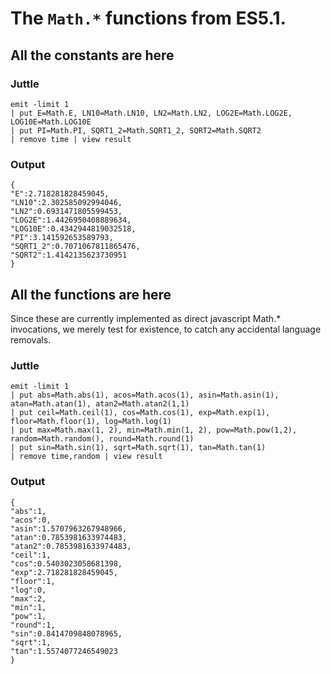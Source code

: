 # The `Math.*` functions from ES5.1.

## All the constants are here

### Juttle

    emit -limit 1
    | put E=Math.E, LN10=Math.LN10, LN2=Math.LN2, LOG2E=Math.LOG2E, LOG10E=Math.LOG10E
    | put PI=Math.PI, SQRT1_2=Math.SQRT1_2, SQRT2=Math.SQRT2
    | remove time | view result

### Output

    {
    "E":2.718281828459045,
    "LN10":2.302585092994046,
    "LN2":0.6931471805599453,
    "LOG2E":1.4426950408889634,
    "LOG10E":0.4342944819032518,
    "PI":3.141592653589793,
    "SQRT1_2":0.7071067811865476,
    "SQRT2":1.4142135623730951
    }

## All the functions are here
Since these are currently implemented as direct javascript
Math.* invocations, we merely test for existence,
to catch any accidental language removals.

### Juttle

    emit -limit 1
    | put abs=Math.abs(1), acos=Math.acos(1), asin=Math.asin(1), atan=Math.atan(1), atan2=Math.atan2(1,1)
    | put ceil=Math.ceil(1), cos=Math.cos(1), exp=Math.exp(1), floor=Math.floor(1), log=Math.log(1)
    | put max=Math.max(1, 2), min=Math.min(1, 2), pow=Math.pow(1,2), random=Math.random(), round=Math.round(1)
    | put sin=Math.sin(1), sqrt=Math.sqrt(1), tan=Math.tan(1)
    | remove time,random | view result

### Output

    {
    "abs":1,
    "acos":0,
    "asin":1.5707963267948966,
    "atan":0.7853981633974483,
    "atan2":0.7853981633974483,
    "ceil":1,
    "cos":0.5403023058681398,
    "exp":2.718281828459045,
    "floor":1,
    "log":0,
    "max":2,
    "min":1,
    "pow":1,
    "round":1,
    "sin":0.8414709848078965,
    "sqrt":1,
    "tan":1.5574077246549023
    }

